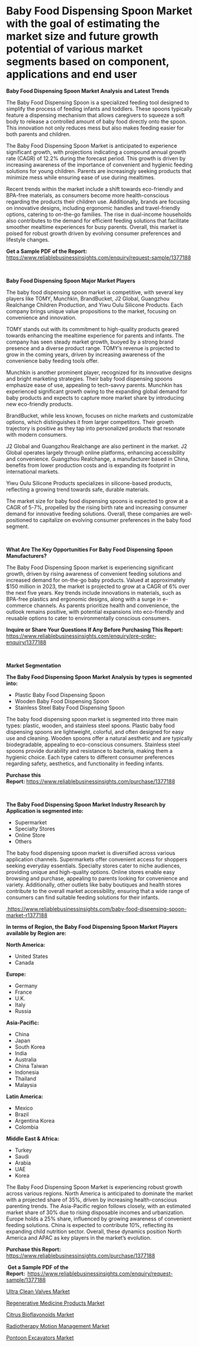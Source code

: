 <p><h1>Baby Food Dispensing Spoon Market with the goal of estimating the market size and future growth potential of various market segments based on component, applications and end user</h1></p><p><strong>Baby Food Dispensing Spoon Market Analysis and Latest Trends</strong></p>
<p><p>The Baby Food Dispensing Spoon is a specialized feeding tool designed to simplify the process of feeding infants and toddlers. These spoons typically feature a dispensing mechanism that allows caregivers to squeeze a soft body to release a controlled amount of baby food directly onto the spoon. This innovation not only reduces mess but also makes feeding easier for both parents and children.</p><p>The Baby Food Dispensing Spoon Market is anticipated to experience significant growth, with projections indicating a compound annual growth rate (CAGR) of 12.2% during the forecast period. This growth is driven by increasing awareness of the importance of convenient and hygienic feeding solutions for young children. Parents are increasingly seeking products that minimize mess while ensuring ease of use during mealtimes.</p><p>Recent trends within the market include a shift towards eco-friendly and BPA-free materials, as consumers become more health-conscious regarding the products their children use. Additionally, brands are focusing on innovative designs, including ergonomic handles and travel-friendly options, catering to on-the-go families. The rise in dual-income households also contributes to the demand for efficient feeding solutions that facilitate smoother mealtime experiences for busy parents. Overall, this market is poised for robust growth driven by evolving consumer preferences and lifestyle changes.</p></p>
<p><strong>Get a Sample PDF of the Report:&nbsp;</strong> <a href="https://www.reliablebusinessinsights.com/enquiry/request-sample/1377188?utm_campaign=96&utm_medium=2&utm_source=Github&utm_content=ia&utm_term=23102024&utm_id=baby-food-dispensing-spoon">https://www.reliablebusinessinsights.com/enquiry/request-sample/1377188</a></p>
<p>&nbsp;</p>
<p><strong>Baby Food Dispensing Spoon Major Market Players</strong></p>
<p><p>The baby food dispensing spoon market is competitive, with several key players like TOMY, Munchkin, BrandBucket, J2 Global, Guangzhou Realchange Children Production, and Yiwu Oulu Silicone Products. Each company brings unique value propositions to the market, focusing on convenience and innovation.</p><p>TOMY stands out with its commitment to high-quality products geared towards enhancing the mealtime experience for parents and infants. The company has seen steady market growth, buoyed by a strong brand presence and a diverse product range. TOMY’s revenue is projected to grow in the coming years, driven by increasing awareness of the convenience baby feeding tools offer.</p><p>Munchkin is another prominent player, recognized for its innovative designs and bright marketing strategies. Their baby food dispensing spoons emphasize ease of use, appealing to tech-savvy parents. Munchkin has experienced significant growth owing to the expanding global demand for baby products and expects to capture more market share by introducing new eco-friendly products.</p><p>BrandBucket, while less known, focuses on niche markets and customizable options, which distinguishes it from larger competitors. Their growth trajectory is positive as they tap into personalized products that resonate with modern consumers.</p><p>J2 Global and Guangzhou Realchange are also pertinent in the market. J2 Global operates largely through online platforms, enhancing accessibility and convenience. Guangzhou Realchange, a manufacturer based in China, benefits from lower production costs and is expanding its footprint in international markets.</p><p>Yiwu Oulu Silicone Products specializes in silicone-based products, reflecting a growing trend towards safe, durable materials. </p><p>The market size for baby food dispensing spoons is expected to grow at a CAGR of 5-7%, propelled by the rising birth rate and increasing consumer demand for innovative feeding solutions. Overall, these companies are well-positioned to capitalize on evolving consumer preferences in the baby food segment.</p></p>
<p>&nbsp;</p>
<p><strong>What Are The Key Opportunities For Baby Food Dispensing Spoon Manufacturers?</strong></p>
<p><p>The Baby Food Dispensing Spoon market is experiencing significant growth, driven by rising awareness of convenient feeding solutions and increased demand for on-the-go baby products. Valued at approximately $150 million in 2023, the market is projected to grow at a CAGR of 6% over the next five years. Key trends include innovations in materials, such as BPA-free plastics and ergonomic designs, along with a surge in e-commerce channels. As parents prioritize health and convenience, the outlook remains positive, with potential expansions into eco-friendly and reusable options to cater to environmentally conscious consumers.</p></p>
<p><strong>Inquire or Share Your Questions If Any Before Purchasing This Report:</strong> <a href="https://www.reliablebusinessinsights.com/enquiry/pre-order-enquiry/1377188?utm_campaign=96&utm_medium=2&utm_source=Github&utm_content=ia&utm_term=23102024&utm_id=baby-food-dispensing-spoon">https://www.reliablebusinessinsights.com/enquiry/pre-order-enquiry/1377188</a></p>
<p>&nbsp;</p>
<p><strong>Market Segmentation</strong></p>
<p><strong>The Baby Food Dispensing Spoon Market Analysis by types is segmented into:</strong></p>
<p><ul><li>Plastic Baby Food Dispensing Spoon</li><li>Wooden Baby Food Dispensing Spoon</li><li>Stainless Steel Baby Food Dispensing Spoon</li></ul></p>
<p><p>The baby food dispensing spoon market is segmented into three main types: plastic, wooden, and stainless steel spoons. Plastic baby food dispensing spoons are lightweight, colorful, and often designed for easy use and cleaning. Wooden spoons offer a natural aesthetic and are typically biodegradable, appealing to eco-conscious consumers. Stainless steel spoons provide durability and resistance to bacteria, making them a hygienic choice. Each type caters to different consumer preferences regarding safety, aesthetics, and functionality in feeding infants.</p></p>
<p><strong>Purchase this Report:&nbsp;</strong><a href="https://www.reliablebusinessinsights.com/purchase/1377188?utm_campaign=96&utm_medium=2&utm_source=Github&utm_content=ia&utm_term=23102024&utm_id=baby-food-dispensing-spoon">https://www.reliablebusinessinsights.com/purchase/1377188</a></p>
<p>&nbsp;</p>
<p><strong>The Baby Food Dispensing Spoon Market Industry Research by Application is segmented into:</strong></p>
<p><ul><li>Supermarket</li><li>Specialty Stores</li><li>Online Store</li><li>Others</li></ul></p>
<p><p>The baby food dispensing spoon market is diversified across various application channels. Supermarkets offer convenient access for shoppers seeking everyday essentials. Specialty stores cater to niche audiences, providing unique and high-quality options. Online stores enable easy browsing and purchase, appealing to parents looking for convenience and variety. Additionally, other outlets like baby boutiques and health stores contribute to the overall market accessibility, ensuring that a wide range of consumers can find suitable feeding solutions for their infants.</p></p>
<p><a href="https://www.reliablebusinessinsights.com/baby-food-dispensing-spoon-market-r1377188?utm_campaign=96&utm_medium=2&utm_source=Github&utm_content=ia&utm_term=23102024&utm_id=baby-food-dispensing-spoon">&nbsp;https://www.reliablebusinessinsights.com/baby-food-dispensing-spoon-market-r1377188</a></p>
<p><strong>In terms of Region, the Baby Food Dispensing Spoon Market Players available by Region are:</strong></p>
<p>
    <p> <strong> North America: </strong>
        <ul>
            <li>United States</li>
            <li>Canada</li>
        </ul>
        </p> 
    <p> <strong> Europe: </strong>
        <ul>
            <li>Germany</li>
            <li>France</li>
            <li>U.K.</li>
            <li>Italy</li>
            <li>Russia</li>
        </ul>
        </p> 
    <p> <strong> Asia-Pacific: </strong>
        <ul>
            <li>China</li>
            <li>Japan</li>
            <li>South Korea</li>
            <li>India</li>
            <li>Australia</li>
            <li>China Taiwan</li>
            <li>Indonesia</li>
            <li>Thailand</li>
            <li>Malaysia</li>
        </ul>
        </p> 
    <p> <strong> Latin America: </strong>
        <ul>
            <li>Mexico</li>
            <li>Brazil</li>
            <li>Argentina Korea</li>
            <li>Colombia</li>
        </ul>
        </p> 
    <p> <strong> Middle East & Africa: </strong>
        <ul>
            <li>Turkey</li>
            <li>Saudi</li>
            <li>Arabia</li>
            <li>UAE</li>
            <li>Korea</li>
        </ul>
    </p>
    </p>
<p><p>The Baby Food Dispensing Spoon Market is experiencing robust growth across various regions. North America is anticipated to dominate the market with a projected share of 35%, driven by increasing health-conscious parenting trends. The Asia-Pacific region follows closely, with an estimated market share of 30% due to rising disposable incomes and urbanization. Europe holds a 25% share, influenced by growing awareness of convenient feeding solutions. China is expected to contribute 10%, reflecting its expanding child nutrition sector. Overall, these dynamics position North America and APAC as key players in the market’s evolution.</p></p>
<p><strong>Purchase this Report: </strong><a href="https://www.reliablebusinessinsights.com/purchase/1377188?utm_campaign=96&utm_medium=2&utm_source=Github&utm_content=ia&utm_term=23102024&utm_id=baby-food-dispensing-spoon">https://www.reliablebusinessinsights.com/purchase/1377188</a></p>
<p>&nbsp;<strong>Get a Sample PDF of the Report:&nbsp;&nbsp;</strong><a href="https://www.reliablebusinessinsights.com/enquiry/request-sample/1377188?utm_campaign=96&utm_medium=2&utm_source=Github&utm_content=ia&utm_term=23102024&utm_id=baby-food-dispensing-spoon">https://www.reliablebusinessinsights.com/enquiry/request-sample/1377188</a></p>
<p><strong></strong></p>
<p><p><a href="https://issuu.com/reportprime-2/docs/ultra-clean-valves-market-size-2030_f6443e1f11b7f5?utm_campaign=96&utm_medium=2&utm_source=Github&utm_content=ia&utm_term=23102024&utm_id=baby-food-dispensing-spoon">Ultra Clean Valves Market</a></p><p><a href="https://www.linkedin.com/pulse/investment-opportunities-regenerative-medicine-products-agesc?utm_campaign=96&utm_medium=2&utm_source=Github&utm_content=ia&utm_term=23102024&utm_id=baby-food-dispensing-spoon">Regenerative Medicine Products Market</a></p><p><a href="https://www.linkedin.com/pulse/global-perspectives-citrus-bioflavonoids-market-trends-nxtlc?utm_campaign=96&utm_medium=2&utm_source=Github&utm_content=ia&utm_term=23102024&utm_id=baby-food-dispensing-spoon">Citrus Bioflavonoids Market</a></p><p><a href="https://github.com/bramarquesw0f/Market-Research-Report-List-1/blob/main/radiotherapy-motion-management-market.md?utm_campaign=96&utm_medium=2&utm_source=Github&utm_content=ia&utm_term=23102024&utm_id=baby-food-dispensing-spoon">Radiotherapy Motion Management Market</a></p><p><a href="https://issuu.com/reportprime-2/docs/pontoon-excavators-market-size-2030_ca5e185ff21f55?utm_campaign=96&utm_medium=2&utm_source=Github&utm_content=ia&utm_term=23102024&utm_id=baby-food-dispensing-spoon">Pontoon Excavators Market</a></p></p>